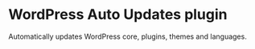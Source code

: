 # WordPress Auto Updates plugin

Automatically updates WordPress core, plugins, themes and languages.
